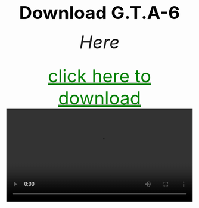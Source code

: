 <html>
<head>
	<title>f.s.</title>
</head>



<body  background="Screenshot 2024-05-07 192830.png" width="300">
        <center><h1><font size="120"><font color="black">Download G.T.A-6</font></font></h1></center>
        <center><h6><font size="10"><font color="#ff90f9"></font>Here</font></h6></center>
<center><a href="https://bulbuwad.github.io/download-g.t.a.-vi/"><font size="15"><font color="green"><u>click here to download</u></font></font></a></center>
 <center><video controls src="videoplayback (1).mp4" width="500"><center>
</body>
</html>
